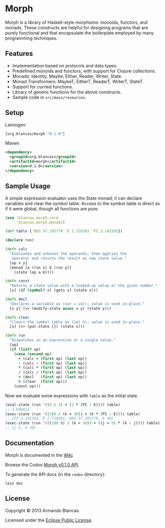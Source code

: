 # Morph

Morph is a library of Haskell-style morphisms: monoids, functors, and monads.
These constructs are helpful for designing programs that are purely functional
and that encapsulate the boilerplate employed by many programming techniques.

## Features

* Implementation based on protocols and data types.
* Predefined monoids and functors; with support for Clojure collections.
* Monads: Identity, Maybe, Either, Reader, Writer, State.
* Monad Transformers: MaybeT, EitherT, ReaderT, WriterT, StateT.
* Support for curried functions.
* Library of generic functions for the above constructs.
* Sample code in `src/main/resources`.

## Setup

Leiningen:

```clojure
[org.blancas/morph "0.1.0"]
```

Maven:

```xml
<dependency>
  <groupId>org.blancas</groupId>
  <artifactId>morph</artifactId>
  <version>0.1.0</version>
</dependency>
```

## Sample Usage

A simple expression evaluator uses the State monad; it can declare variables and clear the symbol table. Access to the symbol table is direct as if it were global, though all functions are pure.
```clojure
(use 'blancas.morph.core
     'blancas.morph.monads)

(def table {'DEG 57.295779 'E 2.718281 'PI 3.141592})

(declare run)

(defn calc
  "Evaluates and unboxes the operands; then applies the
   operator and returns the result as new state value."
  [op x y]
  (monad [a (run x) b (run y)]
    (state (op a b))))

(defn const
  "Returns a state value with a looked-up value or the given number."
  [x] (if (symbol? x) (gets x) (state x)))

(defn decl
  "Declares a variable as (var = val); value is used in-place."
  [x y] (>> (modify-state assoc x y) (state y)))

(defn clear
  "Clears the symbol table as (val %); value is used in-place."
  [x] (>> (put-state {}) (state x)))

(defn run
  "Dispatches on an expression or a single value."
  [op]
  (if (list? op)
    (case (second op)
      + (calc + (first op) (last op))
      - (calc - (first op) (last op))
      * (calc * (first op) (last op))
      / (calc / (first op) (last op))
      = (decl   (first op) (last op))
      % (clear  (first op)))
    (const op)))
```

Now we evaluate some expressions with `table` as the initial state.
```clojure
(eval-state (run '((9 / 3) + (2 * (PI - E)))) table)
;; 3.846622
(exec-state (run '((180 / (k = 30)) + (k * (PI - E)))) table)
;; {PI 3.141592, E 2.718281, DEG 57.295779, k 30}
(exec-state (run '(((180 %) / (k = 30)) + ((j = 5) * (k - j)))) table)
;; {j 5, k 30}
```

## Documentation

Morph is documented in the [Wiki](https://github.com/blancas/morph/wiki).

Browse the Codox [Morph v0.1.0 API](http://blancas.github.com/morph).

To generate the API docs (in the `codox` directory):

    lein doc

## License

Copyright © 2013 Armando Blancas.

Licensed under the [Eclipse Public License](http://www.eclipse.org/legal/epl-v10.html).
